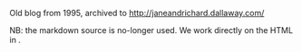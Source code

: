 Old blog from 1995, archived to http://janeandrichard.dallaway.com/

NB: the markdown source is no-longer used.
We work directly on the HTML in .

